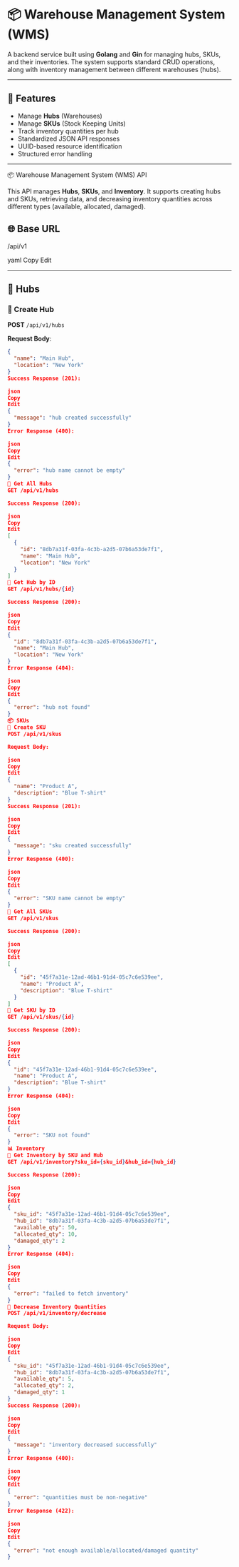 # 📦 Warehouse Management System (WMS)

A backend service built using **Golang** and **Gin** for managing hubs, SKUs, and their inventories. The system supports standard CRUD operations, along with inventory management between different warehouses (hubs).

---

## 🚀 Features

- Manage **Hubs** (Warehouses)
- Manage **SKUs** (Stock Keeping Units)
- Track inventory quantities per hub
- Standardized JSON API responses
- UUID-based resource identification
- Structured error handling

---

📦 Warehouse Management System (WMS) API

This API manages **Hubs**, **SKUs**, and **Inventory**. It supports creating hubs and SKUs, retrieving data, and decreasing inventory quantities across different types (available, allocated, damaged).

## 🌐 Base URL

/api/v1

yaml
Copy
Edit

---

## 🏬 Hubs

### 🔹 Create Hub

**POST** `/api/v1/hubs`

**Request Body**:
```json
{
  "name": "Main Hub",
  "location": "New York"
}
Success Response (201):

json
Copy
Edit
{
  "message": "hub created successfully"
}
Error Response (400):

json
Copy
Edit
{
  "error": "hub name cannot be empty"
}
🔹 Get All Hubs
GET /api/v1/hubs

Success Response (200):

json
Copy
Edit
[
  {
    "id": "8db7a31f-03fa-4c3b-a2d5-07b6a53de7f1",
    "name": "Main Hub",
    "location": "New York"
  }
]
🔹 Get Hub by ID
GET /api/v1/hubs/{id}

Success Response (200):

json
Copy
Edit
{
  "id": "8db7a31f-03fa-4c3b-a2d5-07b6a53de7f1",
  "name": "Main Hub",
  "location": "New York"
}
Error Response (404):

json
Copy
Edit
{
  "error": "hub not found"
}
📦 SKUs
🔹 Create SKU
POST /api/v1/skus

Request Body:

json
Copy
Edit
{
  "name": "Product A",
  "description": "Blue T-shirt"
}
Success Response (201):

json
Copy
Edit
{
  "message": "sku created successfully"
}
Error Response (400):

json
Copy
Edit
{
  "error": "SKU name cannot be empty"
}
🔹 Get All SKUs
GET /api/v1/skus

Success Response (200):

json
Copy
Edit
[
  {
    "id": "45f7a31e-12ad-46b1-91d4-05c7c6e539ee",
    "name": "Product A",
    "description": "Blue T-shirt"
  }
]
🔹 Get SKU by ID
GET /api/v1/skus/{id}

Success Response (200):

json
Copy
Edit
{
  "id": "45f7a31e-12ad-46b1-91d4-05c7c6e539ee",
  "name": "Product A",
  "description": "Blue T-shirt"
}
Error Response (404):

json
Copy
Edit
{
  "error": "SKU not found"
}
📊 Inventory
🔹 Get Inventory by SKU and Hub
GET /api/v1/inventory?sku_id={sku_id}&hub_id={hub_id}

Success Response (200):

json
Copy
Edit
{
  "sku_id": "45f7a31e-12ad-46b1-91d4-05c7c6e539ee",
  "hub_id": "8db7a31f-03fa-4c3b-a2d5-07b6a53de7f1",
  "available_qty": 50,
  "allocated_qty": 10,
  "damaged_qty": 2
}
Error Response (404):

json
Copy
Edit
{
  "error": "failed to fetch inventory"
}
🔹 Decrease Inventory Quantities
POST /api/v1/inventory/decrease

Request Body:

json
Copy
Edit
{
  "sku_id": "45f7a31e-12ad-46b1-91d4-05c7c6e539ee",
  "hub_id": "8db7a31f-03fa-4c3b-a2d5-07b6a53de7f1",
  "available_qty": 5,
  "allocated_qty": 2,
  "damaged_qty": 1
}
Success Response (200):

json
Copy
Edit
{
  "message": "inventory decreased successfully"
}
Error Response (400):

json
Copy
Edit
{
  "error": "quantities must be non-negative"
}
Error Response (422):

json
Copy
Edit
{
  "error": "not enough available/allocated/damaged quantity"
}

